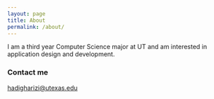 ```yaml
---
layout: page
title: About
permalink: /about/
---
```


I am a third year Computer Science major at UT and am interested in application design and development.

### Contact me

[hadigharizi@utexas.edu](mailto:hadigharizi@utexas.edu)
